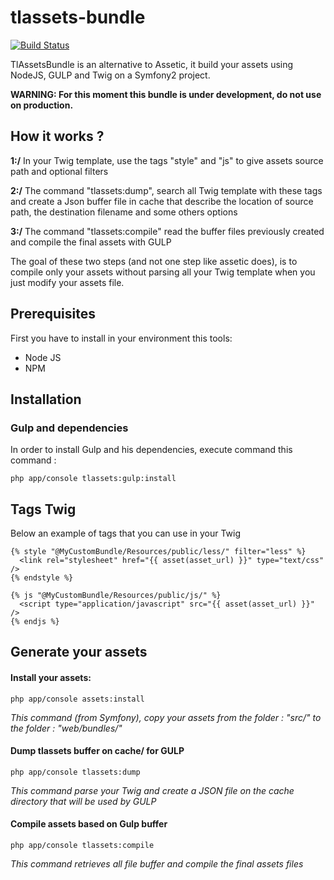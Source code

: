 tlassets-bundle
===============

[![Build Status](https://travis-ci.org/electrotiti/tlassets-bundle.svg?branch=master)](https://travis-ci.org/electrotiti/tlassets-bundle)

TlAssetsBundle is an alternative to Assetic, it build your assets using NodeJS, GULP and Twig on a Symfony2 project.

__WARNING: For this moment this bundle is under development, do not use on production.__

## How it works ?
__1:/__ In your Twig template, use the tags "style" and "js" to give assets source path and optional filters

__2:/__ The command "tlassets:dump", search all Twig template with these tags and create a Json buffer file in cache that describe the location of source path, the destination filename and some others options

__3:/__ The command "tlassets:compile" read the buffer files previously created and compile the final assets with GULP

The goal of these two steps (and not one step like assetic does), is to compile only your assets without parsing all your Twig template when you just modify your assets file.


## Prerequisites
First you have to install in your environment this tools: 
   * Node JS 
   * NPM 

## Installation

### Gulp and dependencies
In order to install Gulp and his dependencies, execute command this command :
````
php app/console tlassets:gulp:install
````
## Tags Twig

Below an example of tags that you can use in your Twig

```` Twig
{% style "@MyCustomBundle/Resources/public/less/" filter="less" %}
  <link rel="stylesheet" href="{{ asset(asset_url) }}" type="text/css" />
{% endstyle %}

{% js "@MyCustomBundle/Resources/public/js/" %}
  <script type="application/javascript" src="{{ asset(asset_url) }}" />
{% endjs %}

````

## Generate your assets

#### Install your assets:

````
php app/console assets:install
````
_This command (from Symfony), copy your assets from the folder : "src/" to the folder : "web/bundles/"_


#### Dump tlassets buffer on cache/ for GULP
````
php app/console tlassets:dump
````
_This command parse your Twig and create a JSON file on the cache directory that will be used by GULP_

#### Compile assets based on Gulp buffer
````
php app/console tlassets:compile
````
_This command retrieves all file buffer and compile the final assets files_
